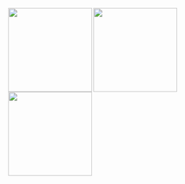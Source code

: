 <p>
<a href="https://github.com/nyohoo">
  <img align="left" height="170px" src="https://github-profile-summary-cards.vercel.app/api/cards/profile-details?username=nyohoo&theme=dracula" />
</a>
<a href="https://github.com/nyohoo">
  <img align="left" height="170px" src="https://github-readme-stats.vercel.app/api?username=nyohoo&count_private=true&show_icons=true&theme=dracula" />
</a>
<a href="https://github.com/nyohoo">
  <img align="left" height="170px" src="https://github-readme-stats.vercel.app/api/top-langs/?username=nyohoo&layout=compact&theme=dracula" />
</a>
</p>
